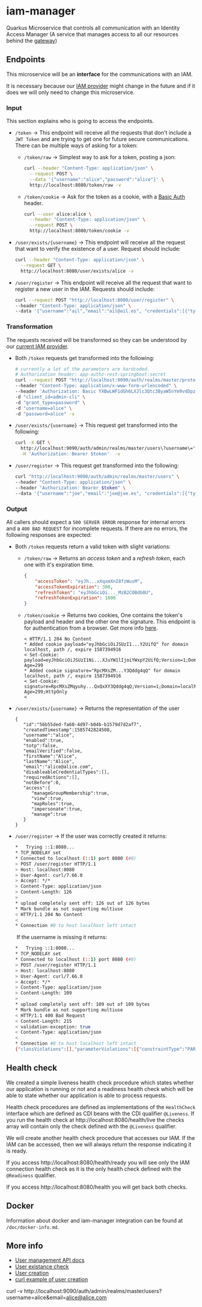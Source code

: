 # iam-manager

Quarkus Microservice that controls all communication with an Identity Access Manager (A service that manages access to all our resources behind the [gateway](https://www.keycloak.org/documentation))

## Endpoints

This microservice will be an **interface** for the communications with an IAM. 

It is necessary because our [IAM provider](https://access.redhat.com/products/identity-management) might change in the future and if it does we will only need to change this microservice.

### Input

This section explains who is going to access the endpoints.

* `/token` &rarr; This endpoint will receive all the requests that don't include a `JWT Token` and are trying to get one for future secure communications. There can be multiple ways of asking for a token:

  * `/token/raw` &rarr; Simplest way to ask for a token, posting a json: 

    ```bash
    curl --header "Content-Type: application/json" \
      --request POST \
      --data '{"username":"alice","password":"alice"}' \
      http://localhost:8080/token/raw -v
    ```

  * `/token/cookie` &rarr; Ask for the token as a cookie, with a [Basic Auth](https://en.wikipedia.org/wiki/Basic_access_authentication) header.

    ```bash
    curl --user alice:alice \
      --header "Content-Type: application/json" \
      --request POST \
      http://localhost:8080/token/cookie -v
    ```

* `/user/exists/{username}` &rarr; This endpoint will receive all the request that want to verify the existence of a user. Request should include:

  ```bash
  curl --header "Content-Type: application/json" \
    --request GET \
    http://localhost:8080/user/exists/alice -v
  ```

  

* `/user/register` &rarr; This endpoint will receive all the request that want to register a new user in the IAM. Requests should include: 
  ```bash
  curl --request POST "http://localhost:8080/user/register" \
  --header "Content-Type: application/json" \
  --data '{"username":"ail","email":"ail@ail.es", "credentials":[{"type":"password","value":"ail","temporary":false}], "enabled":"true"}' -v
  ```

  

### Transformation

The requests received will be transformed so they can be understood by our [current IAM provider](https://access.redhat.com/products/identity-management).

* Both `/token` requests get transformed into the following:

  ```bash
  # currently a lot of the parameters are hardcoded.
  # Authorization header: app-authz-rest-springboot:secret
  curl --request POST "http://localhost:9090/auth/realms/master/protocol/openid-connect/token" \
  --header "Content-Type: application/x-www-form-urlencoded" \
  --header 'Authorization: Basic YXBwLWF1dGh6LXJlc3Qtc3ByaW5nYm9vdDpzZWNyZXQ=' \
  -d "client_id=admin-cli" \
  -d "grant_type=password" \
  -d "username=alice" \
  -d "password=alice" -v
  ```

* `/user/exists/{username}` &rarr; This request get transformed into the following:

  ```bash
  curl -X GET \
    http://localhost:9090/auth/admin/realms/master/users\?username\="alice" \
    -H 'Authorization: Bearer $token'  -v
  ```

  

* `/user/register` &rarr; This request get transformed into the following:

  ```bash
  curl "http://localhost:9090/auth/admin/realms/master/users" \
  --header "Content-Type: application/json" \
  --header "Authorization: Bearer $token" \
  --data '{"username":"joe","email":"joe@joe.es", "credentials":[{"type":"password","value":"joe","temporary":false}], "enabled":"true"}' -v
  ```

  

### Output

All callers should expect a `500 SERVER ERROR` response for internal errors and a `400 BAD REQUEST` for incomplete requests. If there are no errors, the following responses are expected:

* Both `/token` requests return a valid token with slight variations:

  * `/token/raw` &rarr; Returns an *access token* and a *refresh token*, each one with it's expiration time.

    ```json
    {
        "accessToken": "eyJh...xXqxmXnI8fzWusM",
        "accessTokenExpiration": 300,
        "refreshToken": "eyJhbGciOi..._MzB2COBdb0U",
        "refreshTokenExpiration": 1800
    }
    ```

  * `/token/cookie` &rarr; Returns two cookies, One contains the token's payload and header and the other one the signature. This endpoint is for authentication from a browser. Get more info [here](https://medium.com/lightrail/getting-token-authentication-right-in-a-stateless-single-page-application-57d0c6474e3).

    ```
    < HTTP/1.1 204 No Content
    * Added cookie payload="eyJhbGciOiJSUzI1...Y2UifQ" for domain localhost, path /, expire 1587394916
    < Set-Cookie: payload=eyJhbGciOiJSUzI1Ni...XJuYW1lIjoiYWxpY2UifQ;Version=1;Domain=localhost;Path=/;Max-Age=299
    * Added cookie signature="RpcMXsZM...Y3Qddg4qQ" for domain localhost, path /, expire 1587394916
    < Set-Cookie: signature=RpcMXsZMqyuhy...QxQxXY3Qddg4qQ;Version=1;Domain=localhost;Path=/;Max-Age=299;HttpOnly
    < 
    ```

* `/user/exists/{username}` &rarr; Returns the representation of the user

  ```
  {
     "id":"56b55ded-fa60-4d97-b04b-b1579d7d2af7",
     "createdTimestamp":1585742824508,
     "username":"alice",
     "enabled":true,
     "totp":false,
     "emailVerified":false,
     "firstName":"Alice",
     "lastName":"Alice",
     "email":"alice@alice.com",
     "disableableCredentialTypes":[],
     "requiredActions":[],
     "notBefore":0,
     "access":{
        "manageGroupMembership":true,
        "view":true,
        "mapRoles":true,
        "impersonate":true,
        "manage":true
     }
  }
  ```

  

* `/user/register` &rarr; If the user was correctly created it returns:

  ```bash
  *   Trying ::1:8080...
  * TCP_NODELAY set
  * Connected to localhost (::1) port 8080 (#0)
  > POST /user/register HTTP/1.1
  > Host: localhost:8080
  > User-Agent: curl/7.66.0
  > Accept: */*
  > Content-Type: application/json
  > Content-Length: 126
  > 
  * upload completely sent off: 126 out of 126 bytes
  * Mark bundle as not supporting multiuse
  < HTTP/1.1 204 No Content
  < 
  * Connection #0 to host localhost left intact
  ```

  ​	If the username is missing it returns:

  ```bash
  *   Trying ::1:8080...
  * TCP_NODELAY set
  * Connected to localhost (::1) port 8080 (#0)
  > POST /user/register HTTP/1.1
  > Host: localhost:8080
  > User-Agent: curl/7.66.0
  > Accept: */*
  > Content-Type: application/json
  > Content-Length: 109
  > 
  * upload completely sent off: 109 out of 109 bytes
  * Mark bundle as not supporting multiuse
  < HTTP/1.1 400 Bad Request
  < Content-Length: 215
  < validation-exception: true
  < Content-Type: application/json
  < 
  * Connection #0 to host localhost left intact
  {"classViolations":[],"parameterViolations":[{"constraintType":"PARAMETER","message":"Username must not be null","path":"createUser.userData.username","value":""}],"propertyViolations":[],"returnValueViolations":[]}%  
  ```




## Health check

We created a simple liveness health check procedure which states whether our application is running or not and a readiness health check which will be able to state whether our application is able to process requests.

Health check procedures are defined as implementations of the `HealthCheck` interface which are defined as CDI beans with the CDI qualifier `@Liveness`. If you run the health check at http://localhost:8080/health/live the checks array will contain only the  check defined with the `@Liveness` qualifier.

We will create another health check procedure that accesses our IAM. If the IAM can be accessed, then we will always return the response indicating it is ready. 

If you access http://localhost:8080/health/ready you will see only the IAM connection health check as it is the only health check defined with the `@Readiness` qualifier. 

If you access http://localhost:8080/health you will get back both checks.

## Docker

Information about docker and iam-manager integration can be found at `/doc/docker-info.md`.

## More info

* [User management API docs](https://www.keycloak.org/docs-api/9.0/rest-api/index.html#_users_resource)
* [User existance check](https://stackoverflow.com/questions/52726048/keycloak-how-to-check-if-username-and-email-exists)
* [User creation](https://stackoverflow.com/questions/52440546/create-user-on-keycloack-from-curl-command)
* [curl example of user creation](https://issues.redhat.com/browse/KEYCLOAK-5383)

curl -v http://localhost:9090/auth/admin/realms/master/users?username=alice&email=alice@alice.com
